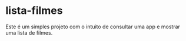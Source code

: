 # lista-filmes
Este é um simples projeto com o intuito de consultar uma app e mostrar uma lista de filmes.
